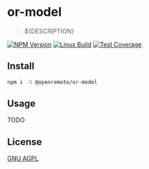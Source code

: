 # or-model

> ${DESCRIPTION}

[![NPM Version][npm-image]][npm-url]
[![Linux Build][travis-image]][travis-url]
[![Test Coverage][coveralls-image]][coveralls-url]

## Install

```bash
npm i -S @openremote/or-model
```

## Usage

TODO

## License

[GNU AGPL](https://www.gnu.org/licenses/agpl-3.0.en.html)

[npm-image]: https://img.shields.io/npm/v/live-xxx.svg
[npm-url]: https://npmjs.org/package/live-xxx
[travis-image]: https://img.shields.io/travis/live-js/live-xxx/master.svg
[travis-url]: https://travis-ci.org/live-js/live-xxx
[coveralls-image]: https://img.shields.io/coveralls/live-js/live-xxx/master.svg
[coveralls-url]: https://coveralls.io/r/live-js/live-xxx?branch=master